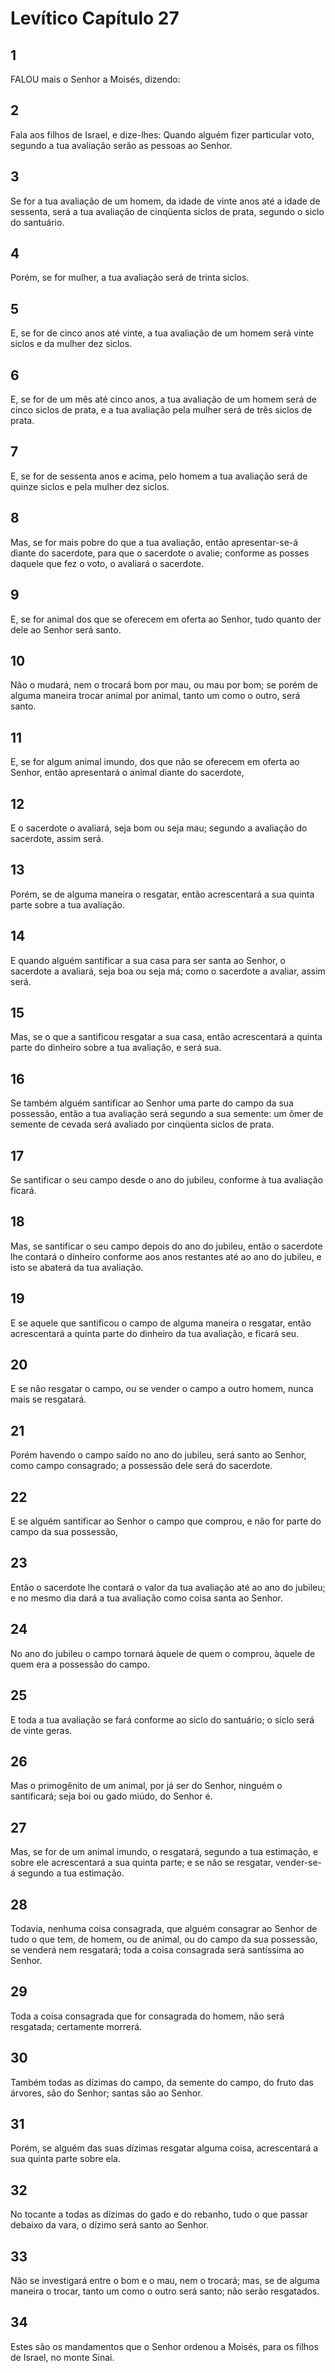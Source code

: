 # Levítico Capítulo 27

## 1
FALOU mais o Senhor a Moisés, dizendo:

## 2
Fala aos filhos de Israel, e dize-lhes: Quando alguém fizer particular voto, segundo a tua avaliação serão as pessoas ao Senhor.

## 3
Se for a tua avaliação de um homem, da idade de vinte anos até a idade de sessenta, será a tua avaliação de cinqüenta siclos de prata, segundo o siclo do santuário.

## 4
Porém, se for mulher, a tua avaliação será de trinta siclos.

## 5
E, se for de cinco anos até vinte, a tua avaliação de um homem será vinte siclos e da mulher dez siclos.

## 6
E, se for de um mês até cinco anos, a tua avaliação de um homem será de cinco siclos de prata, e a tua avaliação pela mulher será de três siclos de prata.

## 7
E, se for de sessenta anos e acima, pelo homem a tua avaliação será de quinze siclos e pela mulher dez siclos.

## 8
Mas, se for mais pobre do que a tua avaliação, então apresentar-se-á diante do sacerdote, para que o sacerdote o avalie; conforme as posses daquele que fez o voto, o avaliará o sacerdote.

## 9
E, se for animal dos que se oferecem em oferta ao Senhor, tudo quanto der dele ao Senhor será santo.

## 10
Não o mudará, nem o trocará bom por mau, ou mau por bom; se porém de alguma maneira trocar animal por animal, tanto um como o outro, será santo.

## 11
E, se for algum animal imundo, dos que não se oferecem em oferta ao Senhor, então apresentará o animal diante do sacerdote,

## 12
E o sacerdote o avaliará, seja bom ou seja mau; segundo a avaliação do sacerdote, assim será.

## 13
Porém, se de alguma maneira o resgatar, então acrescentará a sua quinta parte sobre a tua avaliação.

## 14
E quando alguém santificar a sua casa para ser santa ao Senhor, o sacerdote a avaliará, seja boa ou seja má; como o sacerdote a avaliar, assim será.

## 15
Mas, se o que a santificou resgatar a sua casa, então acrescentará a quinta parte do dinheiro sobre a tua avaliação, e será sua.

## 16
Se também alguém santificar ao Senhor uma parte do campo da sua possessão, então a tua avaliação será segundo a sua semente: um ômer de semente de cevada será avaliado por cinqüenta siclos de prata.

## 17
Se santificar o seu campo desde o ano do jubileu, conforme à tua avaliação ficará.

## 18
Mas, se santificar o seu campo depois do ano do jubileu, então o sacerdote lhe contará o dinheiro conforme aos anos restantes até ao ano do jubileu, e isto se abaterá da tua avaliação.

## 19
E se aquele que santificou o campo de alguma maneira o resgatar, então acrescentará a quinta parte do dinheiro da tua avaliação, e ficará seu.

## 20
E se não resgatar o campo, ou se vender o campo a outro homem, nunca mais se resgatará.

## 21
Porém havendo o campo saído no ano do jubileu, será santo ao Senhor, como campo consagrado; a possessão dele será do sacerdote.

## 22
E se alguém santificar ao Senhor o campo que comprou, e não for parte do campo da sua possessão,

## 23
Então o sacerdote lhe contará o valor da tua avaliação até ao ano do jubileu; e no mesmo dia dará a tua avaliação como coisa santa ao Senhor.

## 24
No ano do jubileu o campo tornará àquele de quem o comprou, àquele de quem era a possessão do campo.

## 25
E toda a tua avaliação se fará conforme ao siclo do santuário; o siclo será de vinte geras.

## 26
Mas o primogênito de um animal, por já ser do Senhor, ninguém o santificará; seja boi ou gado miúdo, do Senhor é.

## 27
Mas, se for de um animal imundo, o resgatará, segundo a tua estimação, e sobre ele acrescentará a sua quinta parte; e se não se resgatar, vender-se-á segundo a tua estimação.

## 28
Todavia, nenhuma coisa consagrada, que alguém consagrar ao Senhor de tudo o que tem, de homem, ou de animal, ou do campo da sua possessão, se venderá nem resgatará; toda a coisa consagrada será santíssima ao Senhor.

## 29
Toda a coisa consagrada que for consagrada do homem, não será resgatada; certamente morrerá.

## 30
Também todas as dízimas do campo, da semente do campo, do fruto das árvores, são do Senhor; santas são ao Senhor.

## 31
Porém, se alguém das suas dízimas resgatar alguma coisa, acrescentará a sua quinta parte sobre ela.

## 32
No tocante a todas as dízimas do gado e do rebanho, tudo o que passar debaixo da vara, o dízimo será santo ao Senhor.

## 33
Não se investigará entre o bom e o mau, nem o trocará; mas, se de alguma maneira o trocar, tanto um como o outro será santo; não serão resgatados.

## 34
Estes são os mandamentos que o Senhor ordenou a Moisés, para os filhos de Israel, no monte Sinai.

